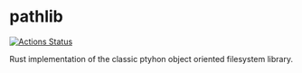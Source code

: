 # pathlib

[![Actions Status](https://github.com/alexandreLamarre/pathlib/workflows/CI/badge.svg)](https://github.com/alexandreLamarre/pathlib/actions)

Rust implementation of the classic ptyhon object oriented filesystem library.
